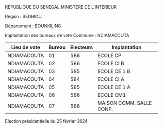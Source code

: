 REPUBLIQUE DU SENEGAL MINISTERE DE L'INTERIEUR

Région : SEDHIOU

Département : BOUNKILING

Implantation des bureaux de vote Commune : NDIAMACOUTA

| Lieu de vote | Bureau | Electeurs | Implantation |
| - | - | - | - |
| NDIAMACOUTA | 01 | 586 | ECOLE CP |
| NDIAMACOUTA | 02 | 586 | ECOLE CI B |
| NDIAMACOUTA | 03 | 585 | ECOLE CE 1 B |
| NDIAMACOUTA | 04 | 584 | ECOLE CI A |
| NDIAMACOUTA | 05 | 585 | ECOLE CE 1 A |
| NDIAMACOUTA | 06 | 586 | ECOLE CM1 |
| NDIAMACOUTA | 07 | 586 | MAISON COMM. SALLE CONF. |

<!-- PageNumber="12/14" -->

Election présidentielle du 25 février 2024
